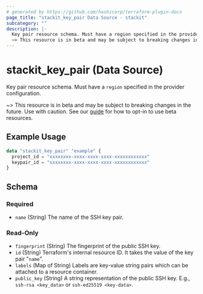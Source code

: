 ```yaml
---
# generated by https://github.com/hashicorp/terraform-plugin-docs
page_title: "stackit_key_pair Data Source - stackit"
subcategory: ""
description: |-
  Key pair resource schema. Must have a region specified in the provider configuration.
  ~> This resource is in beta and may be subject to breaking changes in the future. Use with caution. See our guide https://registry.terraform.io/providers/stackitcloud/stackit/latest/docs/guides/opting_into_beta_resources for how to opt-in to use beta resources.
---
```


# stackit_key_pair (Data Source)

Key pair resource schema. Must have a `region` specified in the provider configuration.

~> This resource is in beta and may be subject to breaking changes in the future. Use with caution. See our [guide](https://registry.terraform.io/providers/stackitcloud/stackit/latest/docs/guides/opting_into_beta_resources) for how to opt-in to use beta resources.

## Example Usage

```terraform
data "stackit_key_pair" "example" {
  project_id = "xxxxxxxx-xxxx-xxxx-xxxx-xxxxxxxxxxxx"
  keypair_id = "xxxxxxxx-xxxx-xxxx-xxxx-xxxxxxxxxxxx"
}
```

<!-- schema generated by tfplugindocs -->
## Schema

### Required

- `name` (String) The name of the SSH key pair.

### Read-Only

- `fingerprint` (String) The fingerprint of the public SSH key.
- `id` (String) Terraform's internal resource ID. It takes the value of the key pair "`name`".
- `labels` (Map of String) Labels are key-value string pairs which can be attached to a resource container.
- `public_key` (String) A string representation of the public SSH key. E.g., `ssh-rsa <key_data>` or `ssh-ed25519 <key-data>`.
